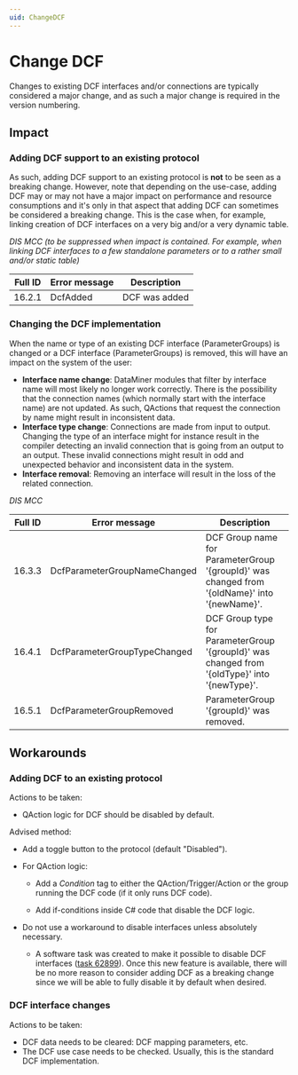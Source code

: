 ```yaml
---
uid: ChangeDCF
---
```


# Change DCF

Changes to existing DCF interfaces and/or connections are typically considered a major change, and as such a major change is required in the version numbering.

## Impact

### Adding DCF support to an existing protocol

As such, adding DCF support to an existing protocol is **not** to be seen as a breaking change. However, note that depending on the use-case, adding DCF may or may not have a major impact on performance and resource consumptions and it's only in that aspect that adding DCF can sometimes be considered a breaking change. This is the case when, for example, linking creation of DCF interfaces on a very big and/or a very dynamic table.

*DIS MCC (to be suppressed when impact is contained. For example, when linking DCF interfaces to a few standalone parameters or to a rather small and/or static table)*

| Full ID | Error message | Description   |
|---------|---------------|---------------|
| 16.2.1  | DcfAdded      | DCF was added |

### Changing the DCF implementation

When the name or type of an existing DCF interface (ParameterGroups) is changed or a DCF interface (ParameterGroups) is removed, this will have an impact on the system of the user:

- **Interface name change**: DataMiner modules that filter by interface name will most likely no longer work correctly. There is the possibility that the connection names (which normally start with the interface name) are not updated. As such, QActions that request the connection by name might result in inconsistent data.
- **Interface type change**: Connections are made from input to output. Changing the type of an interface might for instance result in the compiler detecting an invalid connection that is going from an output to an output. These invalid connections might result in odd and unexpected behavior and inconsistent data in the system.
- **Interface removal**: Removing an interface will result in the loss of the related connection.

*DIS MCC*

| Full ID | Error message                | Description                                                                                  |
|---------|------------------------------|----------------------------------------------------------------------------------------------|
| 16.3.3  | DcfParameterGroupNameChanged | DCF Group name for ParameterGroup '{groupId}' was changed from '{oldName}' into '{newName}'. |
| 16.4.1  | DcfParameterGroupTypeChanged | DCF Group type for ParameterGroup '{groupId}' was changed from '{oldType}' into '{newType}'. |
| 16.5.1  | DcfParameterGroupRemoved     | ParameterGroup '{groupId}' was removed.                                                      |

## Workarounds

### Adding DCF to an existing protocol

Actions to be taken:

- QAction logic for DCF should be disabled by default.

Advised method:

- Add a toggle button to the protocol (default "Disabled").

- For QAction logic:

  - Add a *Condition* tag to either the QAction/Trigger/Action or the group running the DCF code (if it only runs DCF code).

  - Add if-conditions inside C# code that disable the DCF logic.

- Do not use a workaround to disable interfaces unless absolutely necessary.

  - A software task was created to make it possible to disable DCF interfaces ([task 62899](https://collaboration.dataminer.services/task/62899)). Once this new feature is available, there will be no more reason to consider adding DCF as a breaking change since we will be able to fully disable it by default when desired.

### DCF interface changes

Actions to be taken:

- DCF data needs to be cleared: DCF mapping parameters, etc.
- The DCF use case needs to be checked. Usually, this is the standard DCF implementation.
